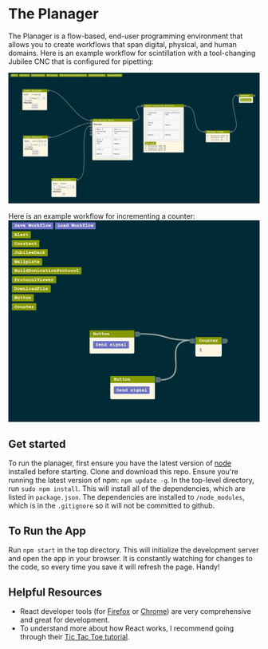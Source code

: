 # The Planager

The Planager is a flow-based, end-user programming environment that allows you
to create workflows that span digital, physical, and human domains. Here is an
example workflow for scintillation with a tool-changing Jubilee CNC that is
configured for pipetting:

![](docs/evolution/2020_12_4.png)

Here is an example workflow for incrementing a counter:
![](docs/evolution/2020_12_14.png)

## Get started

To run the planager, first ensure you have the latest version of
[node](https://nodejs.org/en/) installed before starting. Clone and download
this repo. Ensure you're running the latest version of npm: `npm update -g`. In
the top-level directory, run `sudo npm install`. This will install all of the
dependencies, which are listed in `package.json`. The dependencies are installed
to `/node_modules`, which is in the `.gitignore` so it will not be committed to
github.

## To Run the App

Run `npm start` in the top directory. This will initialize the development
server and open the app in your browser. It is constantly watching for changes
to the code, so every time you save it will refresh the page. Handy!

## Helpful Resources

- React developer tools (for
  [Firefox](https://addons.mozilla.org/en-US/firefox/addon/react-devtools/) or
  [Chrome](https://chrome.google.com/webstore/detail/react-developer-tools/fmkadmapgofadopljbjfkapdkoienihi))
  are very comprehensive and great for development.
- To understand more about how React works, I recommend going through their
  [Tic Tac Toe tutorial](https://reactjs.org/tutorial/tutorial.html).
